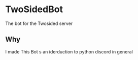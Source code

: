 # TwoSidedBot
The bot for the Twosided server 

## Why

I made This Bot s an iderduction to python discord in general 
